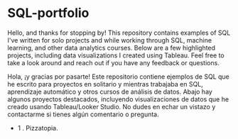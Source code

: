 # SQL-portfolio

Hello, and thanks for stopping by! This repository contains examples of SQL I've written for solo projects and while working through SQL, machine learning, and other data analytics courses. Below are a few highlighted projects, including data visualizations I created using Tableau. Feel free to take a look around and reach out if you have any feedback or questions.

Hola, ¡y gracias por pasarte! Este repositorio contiene ejemplos de SQL que he escrito para proyectos en solitario y mientras trabajaba en SQL, aprendizaje automático y otros cursos de análisis de datos. Abajo hay algunos proyectos destacados, incluyendo visualizaciones de datos que he creado usando Tableau/Looker Studio. No dudes en echar un vistazo y contactarme si tienes algún comentario o pregunta.

- 1 . Pizzatopia.
